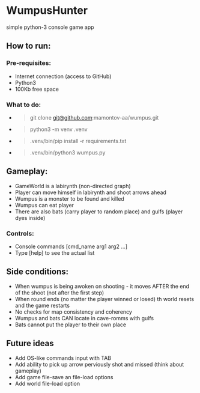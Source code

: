 # WumpusHunter
simple python-3 console game app

## How to run:
### Pre-requisites:
- Internet connection (access to GitHub)
- Python3
- 100Kb free space
### What to do:
- > git clone git@github.com:mamontov-aa/wumpus.git
- > python3 -m venv .venv
- > .venv/bin/pip install -r requirements.txt
- > .venv/bin/python3 wumpus.py

## Gameplay:
- GameWorld is a labirynth (non-directed graph)
- Player can move himself in labirynth and shoot arrows ahead
- Wumpus is a monster to be found and killed
- Wumpus can eat player
- There are also bats (carry player to random place) and gulfs (player dyes inside)
### Controls:
- Console commands [cmd_name arg1 arg2 ...]
- Type [help] to see the actual list


## Side conditions:
- When wumpus is being awoken on shooting - it moves AFTER the end of the shoot (not after the first step)
- When round ends (no matter the player winned or losed) th world resets and the game restarts
- No checks for map consistency and coherency
- Wumpus and bats CAN locate in cave-romms with gulfs
- Bats cannot put the player to their own place

## Future ideas
- Add OS-like commands input with TAB
- Add ability to pick up arrow perviously shot and missed (think about gameplay)
- Add game file-save an file-load options
- Add world file-load option
